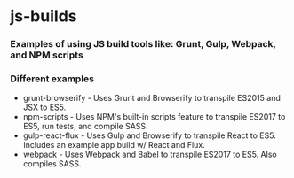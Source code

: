 # js-builds

### Examples of using JS build tools like: Grunt, Gulp, Webpack, and NPM scripts

### Different examples

* grunt-browserify - Uses Grunt and Browserify to transpile ES2015 and JSX to ES5.
* npm-scripts - Uses NPM's built-in scripts feature to transpile ES2017 to ES5, run tests, and compile SASS.
* gulp-react-flux - Uses Gulp and Browserify to transpile React to ES5. Includes an example app build w/ React and Flux.
* webpack - Uses Webpack and Babel to transpile ES2017 to ES5. Also compiles SASS.
